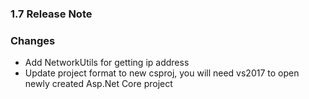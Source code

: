 ﻿### 1.7 Release Note

### Changes

- Add NetworkUtils for getting ip address
- Update project format to new csproj, you will need vs2017 to open newly created Asp.Net Core project
